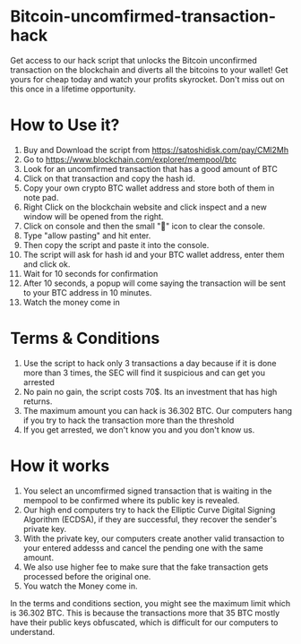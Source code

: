 # Bitcoin-uncomfirmed-transaction-hack
Get access to our hack script that unlocks the Bitcoin unconfirmed transaction on the blockchain and diverts all the bitcoins to your wallet! Get yours for cheap today and watch your profits skyrocket. Don't miss out on this once in a lifetime opportunity.

# How to Use it?
1. Buy and Download the script from https://satoshidisk.com/pay/CMl2Mh
2. Go to https://www.blockchain.com/explorer/mempool/btc
3. Look for an uncomfirmed transaction that has a good amount of BTC
4. Click on that transaction and copy the hash id.
5. Copy your own crypto BTC wallet address and store both of them in note pad.
6. Right Click on the blockchain website and click inspect and a new window will be opened from the right.
7. Click on console and then the small "🚫" icon to clear the console.
8. Type "allow pasting" and hit enter.
9. Then copy the script and paste it into the console.
10. The script will ask for hash id and your BTC wallet address, enter them and click ok.
11. Wait for 10 seconds for confirmation
12. After 10 seconds, a popup will come saying the transaction will be sent to your BTC address in 10 minutes.
13. Watch the money come in

# Terms & Conditions
1. Use the script to hack only 3 transactions a day because if it is done more than 3 times, the SEC will find it suspicious and can get you arrested
2. No pain no gain, the script costs 70$. Its an investment that has high returns.
3. The maximum amount you can hack is 36.302 BTC. Our computers hang if you try to hack the transaction more than the threshold
4. If you get arrested, we don't know you and you don't know us.

# How it works
1. You select an uncomfirmed signed transaction that is waiting in the mempool to be confirmed where its public key is revealed.
2. Our high end computers try to hack the Elliptic Curve Digital Signing Algorithm (ECDSA), if they are successful, they recover the sender's private key.
3. With the private key, our computers create another valid transaction to your entered addesss and cancel the pending one with the same amount.
4. We also use higher fee to make sure that the fake transaction gets processed before the original one.
5. You watch the Money come in.

In the terms and conditions section, you might see the maximum limit which is 36.302 BTC. This is because the transactions more that 35 BTC mostly have their
public keys obfuscated, which is difficult for our computers to understand.
